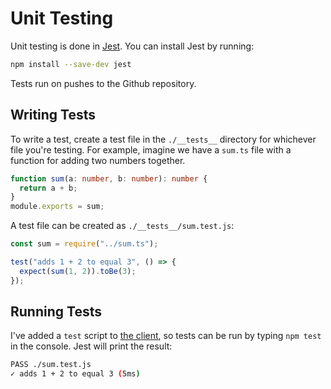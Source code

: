 # Unit Testing
Unit testing is done in [Jest](https://jestjs.io/). You can install Jest by running:
```bash
npm install --save-dev jest
```

Tests run on pushes to the Github repository.

## Writing Tests
To write a test, create a test file in the `./__tests__` directory for whichever file you're testing. For example, imagine we have a `sum.ts` file with a function for adding two numbers together.
```typescript
function sum(a: number, b: number): number {
  return a + b;
}
module.exports = sum;
```
A test file can be created as `./__tests__/sum.test.js`:
```javascript
const sum = require("../sum.ts");

test("adds 1 + 2 to equal 3", () => {
  expect(sum(1, 2)).toBe(3);
});
```

## Running Tests
I've added a `test` script to [the client](#the-client), so tests can be run by typing `npm test` in the console. Jest will print the result:
```bash
PASS ./sum.test.js
✓ adds 1 + 2 to equal 3 (5ms)
```
